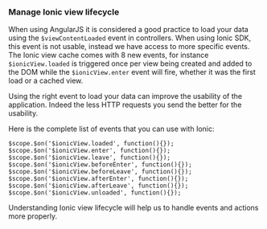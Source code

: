 ### Manage Ionic view lifecycle

When using AngularJS it is considered a good practice to load your data using the `$viewContentLoaded` event in controllers. When using Ionic SDK, this event is not usable, instead we have access to more specific events. The Ionic view cache comes with 8 new events, for instance `$ionicView.loaded` is triggered once per view being created and added to the DOM while the `$ionicView.enter` event will fire, whether it was the first load or a cached view.

Using the right event to load your data can improve the usability of the application. Indeed the less HTTP requests you send the better for the usability.

Here is the complete list of events that you can use with Ionic:

```
$scope.$on('$ionicView.loaded', function(){});
$scope.$on('$ionicView.enter', function(){});
$scope.$on('$ionicView.leave', function(){});
$scope.$on('$ionicView.beforeEnter', function(){});
$scope.$on('$ionicView.beforeLeave', function(){});
$scope.$on('$ionicView.afterEnter', function(){});
$scope.$on('$ionicView.afterLeave', function(){});
$scope.$on('$ionicView.unloaded', function(){});
```

Understanding Ionic view lifecycle will help us to handle events and actions more properly.